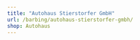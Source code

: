 ```yaml
---
title: "Autohaus Stierstorfer GmbH"
url: /barbing/autohaus-stierstorfer-gmbh/
shop: Autohaus
---
```

